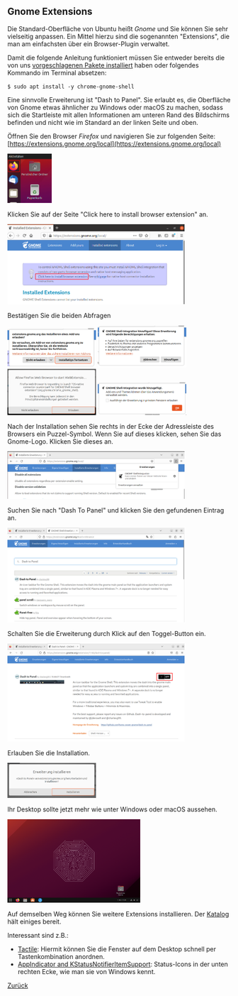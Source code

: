 ## Gnome Extensions

Die Standard-Oberfläche von Ubuntu heißt _Gnome_ und Sie können Sie sehr vielseitig anpassen. Ein Mittel hierzu sind die sogenannten "Extensions", die man am einfachsten über ein Browser-Plugin verwaltet.

Damit die folgende Anleitung funktioniert müssen Sie entweder bereits die von uns [vorgeschlagenen Pakete installiert](installation-packages.md) haben oder folgendes Kommando im Terminal absetzen:

```console
$ sudo apt install -y chrome-gnome-shell
```

Eine sinnvolle Erweiterung ist "Dash to Panel". Sie erlaubt es, die Oberfläche von Gnome etwas ähnlicher zu Windows oder macOS zu machen, sodass sich die Startleiste mit allen Informationen am unteren Rand des Bildschirms befinden und nicht wie im Standard an der linken Seite und oben.

Öffnen Sie den Browser _Firefox_ und navigieren Sie zur folgenden Seite: [https://extensions.gnome.org/local](https://extensions.gnome.org/local)

<img src="img/gnome_1.png" width="100">

Klicken Sie auf der Seite "Click here to install browser extension" an.

<img src="img/gnome_2.png" width="400">

Bestätigen Sie die beiden Abfragen

<img src="img/gnome_3.png" width="200">
<img src="img/gnome_4.png" width="200">
<img src="img/gnome_4b.png" width="200">
<img src="img/gnome_4c.png" width="200">

Nach der Installation sehen Sie rechts in der Ecke der Adressleiste des Browsers ein Puzzel-Symbol. Wenn Sie auf dieses klicken, sehen Sie das Gnome-Logo. Klicken Sie dieses an.

<img src="img/gnome_5.png" width="400">

Suchen Sie nach "Dash To Panel" und klicken Sie den gefundenen Eintrag an.

<img src="img/gnome_7.png" width="400">

Schalten Sie die Erweiterung durch Klick auf den Toggel-Button ein.

<img src="img/gnome_8.png" width="400">

Erlauben Sie die Installation.

<img src="img/gnome_9.png" width="200">

Ihr Desktop sollte jetzt mehr wie unter Windows oder macOS aussehen.

<img src="img/gnome_10.png" width="300">

Auf demselben Weg können Sie weitere Extensions installieren. Der [Katalog](https://extensions.gnome.org) hält einiges bereit.

Interessant sind z.B.:

  * [Tactile](https://extensions.gnome.org/extension/4548/tactile/): Hiermit können Sie die Fenster auf dem Desktop schnell per Tastenkombination anordnen.
  * [AppIndicator and KStatusNotifierItemSupport](https://extensions.gnome.org/extension/615/appindicator-support/): Status-Icons in der unten rechten Ecke, wie man sie von Windows kennt.

[Zurück](readme.md)
